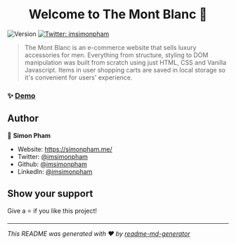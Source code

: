 <h1 align="center">Welcome to The Mont Blanc 👋</h1>
<p>
  <img alt="Version" src="https://img.shields.io/badge/version-0.1.0-blue.svg?cacheSeconds=2592000" />
  <a href="https://twitter.com/imsimonpham" target="_blank">
    <img alt="Twitter: imsimonpham" src="https://img.shields.io/twitter/follow/imsimonpham.svg?style=social" />
  </a>
</p>

> The Mont Blanc is an e-commerce website that sells luxury accessories for men. Everything from structure, styling to DOM manipulation was built from scratch using just HTML, CSS and Vanilla Javascript. Items in user shopping carts are saved in local storage so it's convenient for users' experience.

### ✨ [Demo](https://imsimonpham.github.io/themontblanc/)

## Author

👤 **Simon Pham**

* Website: https://simonpham.me/
* Twitter: [@imsimonpham](https://twitter.com/imsimonpham)
* Github: [@imsimonpham](https://github.com/imsimonpham)
* LinkedIn: [@imsimonpham](https://linkedin.com/in/imsimonpham)

## Show your support

Give a ⭐️ if you like this project!

***
_This README was generated with ❤️ by [readme-md-generator](https://github.com/kefranabg/readme-md-generator)_
